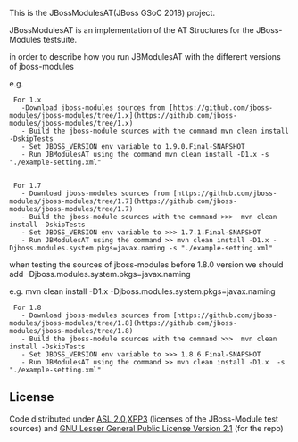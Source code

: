 This is the JBossModulesAT(JBoss GSoC 2018) project.

JBossModulesAT is an implementation of the AT Structures for the JBoss-Modules testsuite.

in order to describe how you run JBModulesAT with the different versions of jboss-modules

e.g.
 
     For 1.x
       -Download jboss-modules sources from [https://github.com/jboss-modules/jboss-modules/tree/1.x](https://github.com/jboss-modules/jboss-modules/tree/1.x)
       - Build the jboss-module sources with the command mvn clean install -DskipTests
       - Set JBOSS_VERSION env variable to 1.9.0.Final-SNAPSHOT
       - Run JBModulesAT using the command mvn clean install -D1.x -s "./example-setting.xml"


     For 1.7
       - Download jboss-modules sources from [https://github.com/jboss-modules/jboss-modules/tree/1.7](https://github.com/jboss-modules/jboss-modules/tree/1.7)
       - Build the jboss-module sources with the command >>>  mvn clean install -DskipTests
       - Set JBOSS_VERSION env variable to >>> 1.7.1.Final-SNAPSHOT
       - Run JBModulesAT using the command >> mvn clean install -D1.x -Djboss.modules.system.pkgs=javax.naming -s "./example-setting.xml" 
        
when testing the sources of jboss-modules before 1.8.0 version we should add -Djboss.modules.system.pkgs=javax.naming

e.g. mvn clean install -D1.x -Djboss.modules.system.pkgs=javax.naming


     
     For 1.8
       - Download jboss-modules sources from [https://github.com/jboss-modules/jboss-modules/tree/1.8](https://github.com/jboss-modules/jboss-modules/tree/1.8)
       - Build the jboss-module sources with the command >>>  mvn clean install -DskipTests
       - Set JBOSS_VERSION env variable to >>> 1.8.6.Final-SNAPSHOT
       - Run JBModulesAT using the command >> mvn clean install -D1.x  -s "./example-setting.xml" 



## License


Code distributed under [ASL 2.0](LICENSE.TXT),[XPP3](XPP3-LICENSE.TXT) (licenses of the JBoss-Module test sources) and [GNU Lesser General Public License Version 2.1](http://www.gnu.org/licenses/lgpl-2.1-standalone.html) (for the repo)
